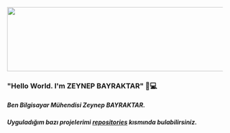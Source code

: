 <img src="https://github.com/selimttasdemir/selimttasdemir/blob/ca4db00e5662a77db7ecbe8885c05dec35677781/giphy.gif" height="150px" width="820px">


### "Hello World. I'm ZEYNEP BAYRAKTAR" 🙌💻
##### Ben Bilgisayar Mühendisi Zeynep BAYRAKTAR.
##### Uyguladığım bazı projelerimi [repositories](https://github.com/Zeynepbayraktarr?tab=repositories) kısmında bulabilirsiniz.






